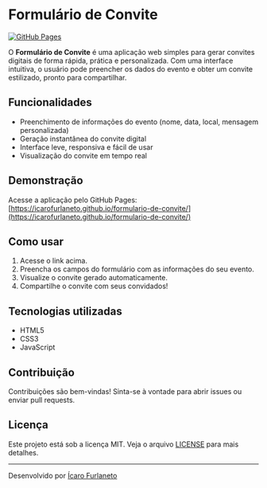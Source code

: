 # Formulário de Convite

[![GitHub Pages](https://img.shields.io/badge/Ver%20Online-formulario--de--convite-brightgreen)](https://icarofurlaneto.github.io/formulario-de-convite/)

O **Formulário de Convite** é uma aplicação web simples para gerar convites digitais de forma rápida, prática e personalizada. Com uma interface intuitiva, o usuário pode preencher os dados do evento e obter um convite estilizado, pronto para compartilhar.

## Funcionalidades

- Preenchimento de informações do evento (nome, data, local, mensagem personalizada)
- Geração instantânea do convite digital
- Interface leve, responsiva e fácil de usar
- Visualização do convite em tempo real

## Demonstração

Acesse a aplicação pelo GitHub Pages:  
[https://icarofurlaneto.github.io/formulario-de-convite/](https://icarofurlaneto.github.io/formulario-de-convite/)

## Como usar

1. Acesse o link acima.
2. Preencha os campos do formulário com as informações do seu evento.
3. Visualize o convite gerado automaticamente.
4. Compartilhe o convite com seus convidados!

## Tecnologias utilizadas

- HTML5
- CSS3
- JavaScript

## Contribuição

Contribuições são bem-vindas! Sinta-se à vontade para abrir issues ou enviar pull requests.

## Licença

Este projeto está sob a licença MIT. Veja o arquivo [LICENSE](LICENSE) para mais detalhes.

---

Desenvolvido por [Ícaro Furlaneto](https://github.com/icarofurlaneto)
